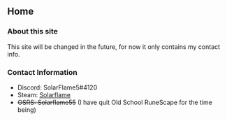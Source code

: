 ## Home
### About this site
This site will be changed in the future, for now it only contains my contact info.
### Contact Information
- Discord: SolarFlame5#4120
- Steam: [Solarflame](https://steamcommunity.com/id/solarflame5/)
- ~~OSRS: Solarflame55~~ (I have quit Old School RuneScape for the time being)
